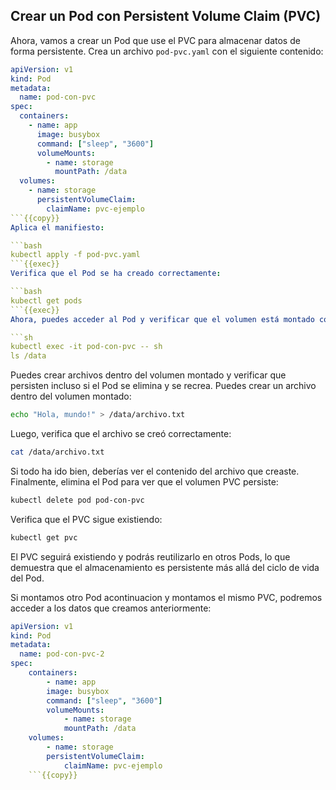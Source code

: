 ﻿## Crear un Pod con Persistent Volume Claim (PVC)
Ahora, vamos a crear un Pod que use el PVC para almacenar datos de forma persistente.
Crea un archivo `pod-pvc.yaml` con el siguiente contenido:

```yaml
apiVersion: v1
kind: Pod
metadata:
  name: pod-con-pvc
spec:
  containers:
    - name: app
      image: busybox
      command: ["sleep", "3600"]
      volumeMounts:
        - name: storage
          mountPath: /data
  volumes:
    - name: storage
      persistentVolumeClaim:
        claimName: pvc-ejemplo
```{{copy}}
Aplica el manifiesto:

```bash
kubectl apply -f pod-pvc.yaml
```{{exec}}
Verifica que el Pod se ha creado correctamente:

```bash
kubectl get pods
```{{exec}}
Ahora, puedes acceder al Pod y verificar que el volumen está montado correctamente:

```sh
kubectl exec -it pod-con-pvc -- sh
ls /data
```
Puedes crear archivos dentro del volumen montado y verificar que persisten incluso si el Pod se elimina y se recrea.
Puedes crear un archivo dentro del volumen montado:

```sh
echo "Hola, mundo!" > /data/archivo.txt
```
Luego, verifica que el archivo se creó correctamente:

```sh
cat /data/archivo.txt
```
Si todo ha ido bien, deberías ver el contenido del archivo que creaste.
Finalmente, elimina el Pod para ver que el volumen PVC persiste:

```sh
kubectl delete pod pod-con-pvc
```
Verifica que el PVC sigue existiendo:

```sh
kubectl get pvc
```
El PVC seguirá existiendo y podrás reutilizarlo en otros Pods, lo que demuestra que el almacenamiento es persistente más allá del ciclo de vida del Pod.

Si montamos otro Pod acontinuacion y montamos el mismo PVC, podremos acceder a los datos que creamos anteriormente:

```yaml
apiVersion: v1
kind: Pod
metadata:
  name: pod-con-pvc-2
spec:
    containers:
        - name: app
        image: busybox
        command: ["sleep", "3600"]
        volumeMounts:
            - name: storage
            mountPath: /data
    volumes:
        - name: storage
        persistentVolumeClaim:
            claimName: pvc-ejemplo
    ```{{copy}}
